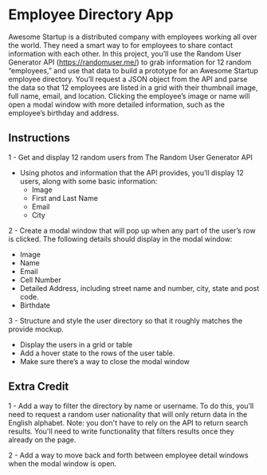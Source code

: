 # Employee Directory App

Awesome Startup is a distributed company with employees working all over the world. They need a smart way to for employees to share contact information with each other. In this project, you’ll use the Random User Generator API (https://randomuser.me/) to grab information for 12 random “employees,” and use that data to build a prototype for an Awesome Startup employee directory. You’ll request a JSON object from the API and parse the data so that 12 employees are listed in a grid with their thumbnail image, full name, email, and location. Clicking the employee’s image or name will open a modal window with more detailed information, such as the employee’s birthday and address.

## Instructions

1 - Get and display 12 random users from The Random User Generator API

- Using photos and information that the API provides, you’ll display 12 users, along with some basic information:
  - Image
  - First and Last Name
  - Email
  - City

2 - Create a modal window that will pop up when any part of the user’s row is clicked. The following details should display in the modal window:

- Image
- Name
- Email
- Cell Number
- Detailed Address, including street name and number, city, state and post code.
- Birthdate

3 - Structure and style the user directory so that it roughly matches the provide mockup.

- Display the users in a grid or table
- Add a hover state to the rows of the user table.
- Make sure there’s a way to close the modal window

## Extra Credit

1 - Add a way to filter the directory by name or username. To do this, you’ll need to request a random user nationality that will only return data in the English alphabet. Note: you don't have to rely on the API to return search results. You'll need to write functionality that filters results once they already on the page.

2 - Add a way to move back and forth between employee detail windows when the modal window is open.

